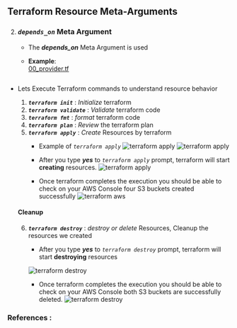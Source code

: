 ##  Terraform Resource Meta-Arguments

2. ### ***`depends_on`*** Meta Argument

    - The ***depends_on*** Meta Argument is used



    - **Example**:    
    [00_provider.tf](./00_provider.tf)
        ```hcl
        
        ```


- Lets Execute Terraform commands to understand resource behavior

    1. ***`terraform init`*** : *Initialize* terraform
    2. ***`terraform validate`*** : *Validate* terraform code
    3. ***`terraform fmt`*** : *format* terraform code
    4. ***`terraform plan`*** : *Review* the terraform plan
    5. ***`terraform apply`*** : *Create* Resources by terraform
        - Example of *`terraform apply`*
            ![terraform apply](./imgs/path.png)
            ![terraform apply](./imgs/path.png)


        - After you type ***yes*** to *`terraform apply`* prompt, terraform will start **creating** resources.
            ![terraform apply](./imgs/path.png)

        - Once terraform completes the execution you should be able to check on your AWS Console four S3 buckets created successfully
            ![terraform aws](./imgs/path.png)


    #### Cleanup 
 
    6. ***`terraform destroy`*** : *destroy or delete* Resources, Cleanup the resources we created
        - After you type ***yes*** to *`terraform destroy`* prompt, terraform will start **destroying** resources

        ![terraform destroy](./imgs/path.png)


        - Once terraform completes the execution you should be able to check on your AWS Console both S3 buckets are successfully deleted.
        ![terraform destroy](./imgs/path.png)

### References :
